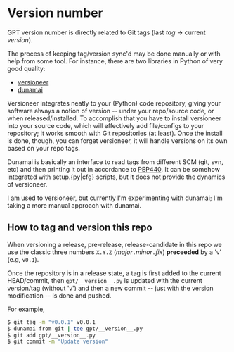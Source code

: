 # Version number

GPT version number is directly related to Git tags (last _tag_ -> current _version_).

The process of keeping tag/version sync'd may be done manually or with help from some tool.
For instance, there are two libraries in Python of very good quality:

* [versioneer](https://pypi.org/project/versioneer/)
* [dunamai](https://pypi.org/project/dunamai/)

Versioneer integrates neatly to your (Python) code repository, giving your software always a
notion of version -- under your repo/source code, or when released/installed. To accomplish
that you have to install versioneer into your source code, which will effectively
add file/configs to your repository; It works smooth with Git repositories (at least).
Once the install is done, though, you can forget versioneer, it will handle versions on its
own based on your repo tags.

Dunamai is basically an interface to read tags from different SCM (git, svn, etc) and then
printing it out in accordance to [PEP440](https://www.python.org/dev/peps/pep-0440/).
It can be somehow integrated with setup.{py|cfg} scripts, but it does not provide the
dynamics of versioneer.

I am used to versioneer, but currently I'm experimenting with dunamai; I'm taking a more
manual approach with dunamai.


## How to tag and version this repo

When versioning a release, pre-release, release-candidate in this repo we use the classic
three numbers `X.Y.Z` (_major_`.`_minor_`.`_fix_) **preceeded** by a '`v`' (e.g, `v0.1`).

Once the repository is in a release state, a tag is first added to the current HEAD/commit,
then `gpt/__version__.py` is updated with the current version/tag (without '`v`') and
then a new commit -- just with the version modification -- is done and pushed.

For example,
```bash
$ git tag -m "v0.0.1" v0.0.1
$ dunamai from git | tee gpt/__version__.py
$ git add gpt/__version__.py
$ git commit -m "Update version"
```
